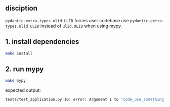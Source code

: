 ## disciption

`pydantic-extra-types.ulid.ULID` forces user codebase use `pydantic-extra-types.ulid.ULID` instead of `ulid.ULID` when using mypy.

## 1. install dependencies

```bash
make install
```

## 2. run mypy

```bash
make mypy
```

expected output:

```bash
tests/test_application.py:10: error: Argument 1 to "code_use_something_id" has incompatible type "pydantic_extra_types.ulid.ULID"; expected "ulid.ULID"  [arg-type]
```
